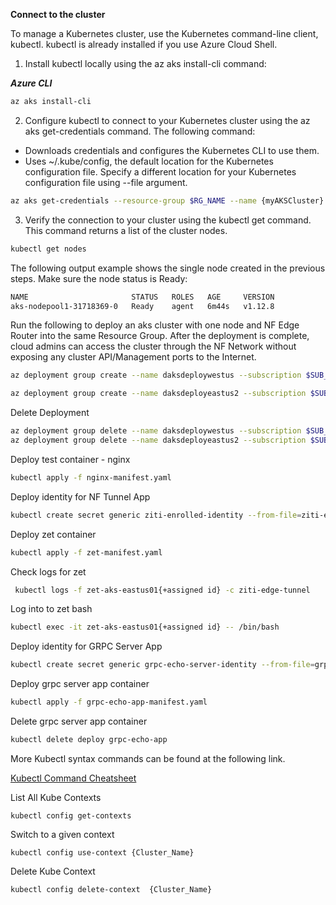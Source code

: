 **Connect to the cluster**

To manage a Kubernetes cluster, use the Kubernetes command-line client, kubectl. kubectl is already installed if you use Azure Cloud Shell.

1. Install kubectl locally using the az aks install-cli command:

***Azure CLI***

```bash
az aks install-cli
```

2. Configure kubectl to connect to your Kubernetes cluster using the az aks get-credentials command. The following command:

* Downloads credentials and configures the Kubernetes CLI to use them.
* Uses ~/.kube/config, the default location for the Kubernetes configuration file. Specify a different location for your Kubernetes configuration file using --file argument.
```bash
az aks get-credentials --resource-group $RG_NAME --name {myAKSCluster} --subscription $SUB_ID
```

3. Verify the connection to your cluster using the kubectl get command. This command returns a list of the cluster nodes.
```bash
kubectl get nodes
```

The following output example shows the single node created in the previous steps. Make sure the node status is Ready:
```bash
NAME                       STATUS   ROLES   AGE     VERSION
aks-nodepool1-31718369-0   Ready    agent   6m44s   v1.12.8
```

Run the following to deploy an aks cluster with one node and NF Edge Router into the same Resource Group. After the deployment is complete, cloud admins can access the cluster through the NF Network without exposing any cluster API/Management ports to the Internet.   
```bash
az deployment group create --name daksdeploywestus --subscription $SUB_ID   --resource-group $RG_NAME --template-file template.json --parameters parameters.json -p client_id=$CLIENT_ID -p client_secret=$CLIENT_SECRET -p router_attribute=dariusztest -p location=westus acrResourceGroup=$RG_NAME

az deployment group create --name daksdeployeastus2 --subscription $SUB_ID   --resource-group $RG_NAME --template-file template-edge-zones.json --parameters parameters.json -p client_id=$CLIENT_ID -p client_secret=$CLIENT_SECRET -p router_attribute=dariusztest -p location=eastus2 -p acrResourceGroup=$RG_NAME
```

Delete Deployment
```bash
az deployment group delete --name daksdeploywestus --subscription $SUB_ID   --resource-group $RG_NAME
az deployment group delete --name daksdeployeastus2 --subscription $SUB_ID   --resource-group $RG_NAME
```

Deploy test container - nginx
```bash
kubectl apply -f nginx-manifest.yaml
```
Deploy identity for NF Tunnel App
```bash
kubectl create secret generic ziti-enrolled-identity --from-file=ziti-enrolled-identity=./myZitiIdentityFile.json
```
Deploy zet container
```bash
kubectl apply -f zet-manifest.yaml
```
Check logs for zet
```bash
 kubectl logs -f zet-aks-eastus01{+assigned id} -c ziti-edge-tunnel
```
Log into to zet bash
```bash
kubectl exec -it zet-aks-eastus01{+assigned id} -- /bin/bash
```
Deploy identity for GRPC Server App
```bash
kubectl create secret generic grpc-echo-server-identity --from-file=grpc-echo-server-identity=./grpcServerdentityFile.json
```
Deploy grpc server app container
```bash
kubectl apply -f grpc-echo-app-manifest.yaml
```
Delete grpc server app container
```bash
kubectl delete deploy grpc-echo-app
```
More Kubectl syntax commands can be found at the following link.

[Kubectl Command Cheatsheet](https://kubernetes.io/docs/reference/kubectl/cheatsheet/)


List All Kube Contexts
```
kubectl config get-contexts
```

Switch to a given context
```
kubectl config use-context {Cluster_Name}
```

Delete Kube Context
```
kubectl config delete-context  {Cluster_Name}
```


